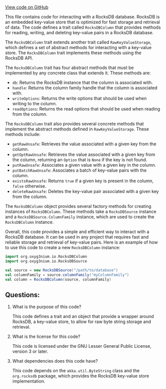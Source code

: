 [View code on GitHub](https://github.com/alephium/alephium/io/src/main/scala/org/alephium/io/RocksDBColumn.scala)

This file contains code for interacting with a RocksDB database. RocksDB is an embedded key-value store that is optimized for fast storage and retrieval of data. The code defines a trait called `RocksDBColumn` that provides methods for reading, writing, and deleting key-value pairs in a RocksDB database. 

The `RocksDBColumn` trait extends another trait called `RawKeyValueStorage`, which defines a set of abstract methods for interacting with a key-value store. The `RocksDBColumn` trait implements these methods using the RocksDB API. 

The `RocksDBColumn` trait has four abstract methods that must be implemented by any concrete class that extends it. These methods are:

- `db`: Returns the RocksDB instance that the column is associated with.
- `handle`: Returns the column family handle that the column is associated with.
- `writeOptions`: Returns the write options that should be used when writing to the column.
- `readOptions`: Returns the read options that should be used when reading from the column.

The `RocksDBColumn` trait also provides several concrete methods that implement the abstract methods defined in `RawKeyValueStorage`. These methods include:

- `getRawUnsafe`: Retrieves the value associated with a given key from the column.
- `getOptRawUnsafe`: Retrieves the value associated with a given key from the column, returning an `Option` that is `None` if the key is not found.
- `putRawUnsafe`: Associates a given value with a given key in the column.
- `putBatchRawUnsafe`: Associates a batch of key-value pairs with the column.
- `existsRawUnsafe`: Returns `true` if a given key is present in the column, `false` otherwise.
- `deleteRawUnsafe`: Deletes the key-value pair associated with a given key from the column.

The `RocksDBColumn` object provides several factory methods for creating instances of `RocksDBColumn`. These methods take a `RocksDBSource` instance and a `RocksDBSource.ColumnFamily` instance, which are used to create the `RocksDBColumn` instance. 

Overall, this code provides a simple and efficient way to interact with a RocksDB database. It can be used in any project that requires fast and reliable storage and retrieval of key-value pairs. Here is an example of how to use this code to create a new `RocksDBColumn` instance:

```scala
import org.oxyg3nium.io.RocksDBColumn
import org.oxyg3nium.io.RocksDBSource

val source = new RocksDBSource("/path/to/database")
val columnFamily = source.columnFamily("myColumnFamily")
val column = RocksDBColumn(source, columnFamily)
```
## Questions: 
 1. What is the purpose of this code?
    
    This code defines a trait and an object that provide a wrapper around RocksDB, a key-value store, to allow for raw byte string storage and retrieval.

2. What is the license for this code?
    
    This code is licensed under the GNU Lesser General Public License, version 3 or later.

3. What dependencies does this code have?
    
    This code depends on the `akka.util.ByteString` class and the `org.rocksdb` package, which provides the RocksDB key-value store implementation.